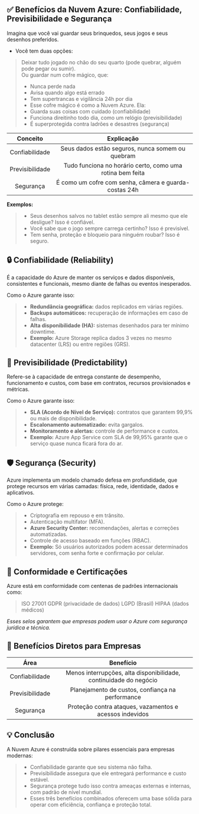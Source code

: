 ## ✅ **Benefícios da Nuvem Azure: Confiabilidade, Previsibilidade e Segurança**  

Imagina que você vai guardar seus brinquedos, seus jogos e seus desenhos preferidos.    
- Você tem duas opções:    
> Deixar tudo jogado no chão do seu quarto (pode quebrar, alguém pode pegar ou sumir).  
> Ou guardar num cofre mágico, que:  
> - Nunca perde nada  
> - Avisa quando algo está errado  
> - Tem supertrancas e vigilância 24h por dia  
> - Esse cofre mágico é como a Nuvem Azure. Ela:  
> - Guarda suas coisas com cuidado (confiabilidade)  
> - Funciona direitinho todo dia, como um relógio (previsibilidade)  
> - É superprotegida contra ladrões e desastres (segurança)  
  
|Conceito|Explicação|
|:---:|:---:|
|Confiabilidade|Seus dados estão seguros, nunca somem ou quebram|
|Previsibilidade|Tudo funciona no horário certo, como uma rotina bem feita|
|Segurança|É como um cofre com senha, câmera e guarda-costas 24h|  
  
**Exemplos:**  
> - Seus desenhos salvos no tablet estão sempre ali mesmo que ele desligue? Isso é confiável.    
> - Você sabe que o jogo sempre carrega certinho? Isso é previsível.  
> - Tem senha, proteção e bloqueio para ninguém roubar? Isso é seguro.  
  
## 🔒 **Confiabilidade (Reliability)**  
  
É a capacidade do Azure de manter os serviços e dados disponíveis, consistentes e funcionais, mesmo diante de falhas ou eventos inesperados.  
  
Como o Azure garante isso:  
> - **Redundância geográfica:** dados replicados em várias regiões.  
> - **Backups automáticos:** recuperação de informações em caso de falhas.  
> - **Alta disponibilidade (HA):** sistemas desenhados para ter mínimo downtime.  
> - **Exemplo:** Azure Storage replica dados 3 vezes no mesmo datacenter (LRS) ou entre regiões (GRS).  
  
## 🧭 **Previsibilidade (Predictability)**  
  
Refere-se à capacidade de entrega constante de desempenho, funcionamento e custos, com base em contratos, recursos provisionados e métricas.  
  
Como o Azure garante isso:  
> - **SLA (Acordo de Nível de Serviço):** contratos que garantem 99,9% ou mais de disponibilidade.  
> - **Escalonamento automatizado:** evita gargalos.  
> - **Monitoramento e alertas:** controle de performance e custos.  
> - **Exemplo:** Azure App Service com SLA de 99,95% garante que o serviço quase nunca ficará fora do ar.   
  
## 🛡️ **Segurança (Security)**  
  
Azure implementa um modelo chamado defesa em profundidade, que protege recursos em várias camadas: física, rede, identidade, dados e aplicativos.  
  
Como o Azure protege:  
> - Criptografia em repouso e em trânsito.
> - Autenticação multifator (MFA).
> - **Azure Security Center:** recomendações, alertas e correções automatizadas.
> - Controle de acesso baseado em funções (RBAC).
> - **Exemplo:** Só usuários autorizados podem acessar determinados servidores, com senha forte e confirmação por celular.
  
## 🔐 **Conformidade e Certificações**  
  
Azure está em conformidade com centenas de padrões internacionais como:  
> ISO 27001
> GDPR (privacidade de dados)
> LGPD (Brasil)
> HIPAA (dados médicos)  
  
*Esses selos garantem que empresas podem usar o Azure com segurança jurídica e técnica.*  
  
## 🎯 **Benefícios Diretos para Empresas**  
  
|Área|Benefício|
|:---:|:---:|
|Confiabilidade|Menos interrupções, alta disponibilidade, continuidade do negócio|
|Previsibilidade|Planejamento de custos, confiança na performance|
|Segurança|Proteção contra ataques, vazamentos e acessos indevidos|  
  
## 💡 **Conclusão**  
  
A Nuvem Azure é construída sobre pilares essenciais para empresas modernas:  
> - Confiabilidade garante que seu sistema não falha.
> - Previsibilidade assegura que ele entregará performance e custo estável.
> - Segurança protege tudo isso contra ameaças externas e internas, com padrão de nível mundial.
> - Esses três benefícios combinados oferecem uma base sólida para operar com eficiência, confiança e proteção total.